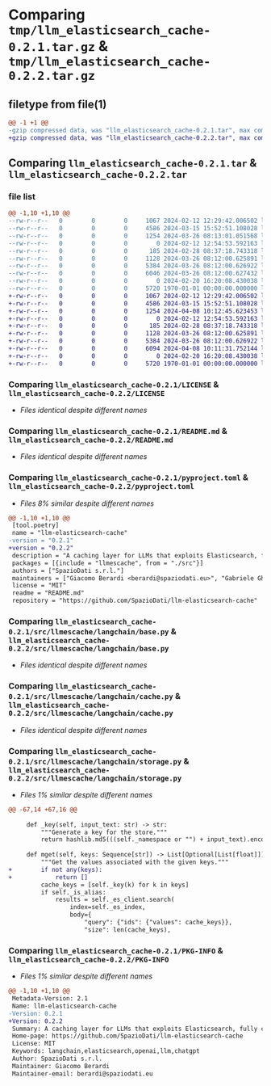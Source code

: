 # Comparing `tmp/llm_elasticsearch_cache-0.2.1.tar.gz` & `tmp/llm_elasticsearch_cache-0.2.2.tar.gz`

## filetype from file(1)

```diff
@@ -1 +1 @@
-gzip compressed data, was "llm_elasticsearch_cache-0.2.1.tar", max compression
+gzip compressed data, was "llm_elasticsearch_cache-0.2.2.tar", max compression
```

## Comparing `llm_elasticsearch_cache-0.2.1.tar` & `llm_elasticsearch_cache-0.2.2.tar`

### file list

```diff
@@ -1,10 +1,10 @@
--rw-r--r--   0        0        0     1067 2024-02-12 12:29:42.006502 llm_elasticsearch_cache-0.2.1/LICENSE
--rw-r--r--   0        0        0     4586 2024-03-15 15:52:51.108028 llm_elasticsearch_cache-0.2.1/README.md
--rw-r--r--   0        0        0     1254 2024-03-26 08:13:01.051568 llm_elasticsearch_cache-0.2.1/pyproject.toml
--rw-r--r--   0        0        0        0 2024-02-12 12:54:53.592163 llm_elasticsearch_cache-0.2.1/src/llmescache/__init__.py
--rw-r--r--   0        0        0      185 2024-02-28 08:37:18.743318 llm_elasticsearch_cache-0.2.1/src/llmescache/langchain/__init__.py
--rw-r--r--   0        0        0     1128 2024-03-26 08:12:00.625891 llm_elasticsearch_cache-0.2.1/src/llmescache/langchain/base.py
--rw-r--r--   0        0        0     5384 2024-03-26 08:12:00.626922 llm_elasticsearch_cache-0.2.1/src/llmescache/langchain/cache.py
--rw-r--r--   0        0        0     6046 2024-03-26 08:12:00.627432 llm_elasticsearch_cache-0.2.1/src/llmescache/langchain/storage.py
--rw-r--r--   0        0        0        0 2024-02-20 16:20:08.430038 llm_elasticsearch_cache-0.2.1/src/llmescache/py.typed
--rw-r--r--   0        0        0     5720 1970-01-01 00:00:00.000000 llm_elasticsearch_cache-0.2.1/PKG-INFO
+-rw-r--r--   0        0        0     1067 2024-02-12 12:29:42.006502 llm_elasticsearch_cache-0.2.2/LICENSE
+-rw-r--r--   0        0        0     4586 2024-03-15 15:52:51.108028 llm_elasticsearch_cache-0.2.2/README.md
+-rw-r--r--   0        0        0     1254 2024-04-08 10:12:45.623453 llm_elasticsearch_cache-0.2.2/pyproject.toml
+-rw-r--r--   0        0        0        0 2024-02-12 12:54:53.592163 llm_elasticsearch_cache-0.2.2/src/llmescache/__init__.py
+-rw-r--r--   0        0        0      185 2024-02-28 08:37:18.743318 llm_elasticsearch_cache-0.2.2/src/llmescache/langchain/__init__.py
+-rw-r--r--   0        0        0     1128 2024-03-26 08:12:00.625891 llm_elasticsearch_cache-0.2.2/src/llmescache/langchain/base.py
+-rw-r--r--   0        0        0     5384 2024-03-26 08:12:00.626922 llm_elasticsearch_cache-0.2.2/src/llmescache/langchain/cache.py
+-rw-r--r--   0        0        0     6094 2024-04-08 10:11:31.752144 llm_elasticsearch_cache-0.2.2/src/llmescache/langchain/storage.py
+-rw-r--r--   0        0        0        0 2024-02-20 16:20:08.430038 llm_elasticsearch_cache-0.2.2/src/llmescache/py.typed
+-rw-r--r--   0        0        0     5720 1970-01-01 00:00:00.000000 llm_elasticsearch_cache-0.2.2/PKG-INFO
```

### Comparing `llm_elasticsearch_cache-0.2.1/LICENSE` & `llm_elasticsearch_cache-0.2.2/LICENSE`

 * *Files identical despite different names*

### Comparing `llm_elasticsearch_cache-0.2.1/README.md` & `llm_elasticsearch_cache-0.2.2/README.md`

 * *Files identical despite different names*

### Comparing `llm_elasticsearch_cache-0.2.1/pyproject.toml` & `llm_elasticsearch_cache-0.2.2/pyproject.toml`

 * *Files 8% similar despite different names*

```diff
@@ -1,10 +1,10 @@
 [tool.poetry]
 name = "llm-elasticsearch-cache"
-version = "0.2.1"
+version = "0.2.2"
 description = "A caching layer for LLMs that exploits Elasticsearch, fully compatible with LangChain caching, both for chat and embeddings models."
 packages = [{include = "llmescache", from = "./src"}]
 authors = ["SpazioDati s.r.l."]
 maintainers = ["Giacomo Berardi <berardi@spaziodati.eu>", "Gabriele Ghisleni <gabriele.ghisleni@spaziodati.eu>"]
 license = "MIT"
 readme = "README.md"
 repository = "https://github.com/SpazioDati/llm-elasticsearch-cache"
```

### Comparing `llm_elasticsearch_cache-0.2.1/src/llmescache/langchain/base.py` & `llm_elasticsearch_cache-0.2.2/src/llmescache/langchain/base.py`

 * *Files identical despite different names*

### Comparing `llm_elasticsearch_cache-0.2.1/src/llmescache/langchain/cache.py` & `llm_elasticsearch_cache-0.2.2/src/llmescache/langchain/cache.py`

 * *Files identical despite different names*

### Comparing `llm_elasticsearch_cache-0.2.1/src/llmescache/langchain/storage.py` & `llm_elasticsearch_cache-0.2.2/src/llmescache/langchain/storage.py`

 * *Files 1% similar despite different names*

```diff
@@ -67,14 +67,16 @@
 
     def _key(self, input_text: str) -> str:
         """Generate a key for the store."""
         return hashlib.md5(((self._namespace or "") + input_text).encode()).hexdigest()
 
     def mget(self, keys: Sequence[str]) -> List[Optional[List[float]]]:
         """Get the values associated with the given keys."""
+        if not any(keys):
+            return []
         cache_keys = [self._key(k) for k in keys]
         if self._is_alias:
             results = self._es_client.search(
                 index=self._es_index,
                 body={
                     "query": {"ids": {"values": cache_keys}},
                     "size": len(cache_keys),
```

### Comparing `llm_elasticsearch_cache-0.2.1/PKG-INFO` & `llm_elasticsearch_cache-0.2.2/PKG-INFO`

 * *Files 1% similar despite different names*

```diff
@@ -1,10 +1,10 @@
 Metadata-Version: 2.1
 Name: llm-elasticsearch-cache
-Version: 0.2.1
+Version: 0.2.2
 Summary: A caching layer for LLMs that exploits Elasticsearch, fully compatible with LangChain caching, both for chat and embeddings models.
 Home-page: https://github.com/SpazioDati/llm-elasticsearch-cache
 License: MIT
 Keywords: langchain,elasticsearch,openai,llm,chatgpt
 Author: SpazioDati s.r.l.
 Maintainer: Giacomo Berardi
 Maintainer-email: berardi@spaziodati.eu
```

